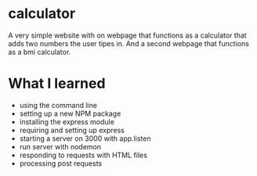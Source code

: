 # calculator
A very simple website with on webpage that functions as a calculator that adds two numbers the user tipes in. And a second webpage that functions as a bmi calculator. 
# What I learned
* using the command line
* setting up a new NPM package
* installing the express module
* requiring and setting up express
* starting a server on 3000 with app.listen
* run server with nodemon
* responding to requests with HTML files
* processing post requests 

